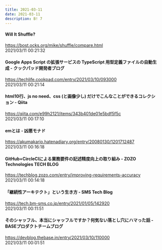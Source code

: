 ```yaml
---
title: 2021-03-11
date: 2021-03-11
description: B! 7
---
```


#### Will It Shuffle?
https://bost.ocks.org/mike/shuffle/compare.html<br>
2021/03/11 00:21:32<br>


#### Google Apps Script の拡張サービスの TypeScript 用型定義ファイルの自動生成 - クックパッド開発者ブログ
https://techlife.cookpad.com/entry/2021/03/10/093000<br>
2021/03/11 00:21:14<br>


#### html10行、js no need、css (と画像少し) だけでこんなことができるコレクション - Qiita
https://qiita.com/e99h2121/items/343b401de01e5bdf5f5c<br>
2021/03/11 00:17:10<br>


#### emとは - 凶悪モナド
https://akumakario.hatenadiary.org/entry/20080130/1201712487<br>
2021/03/11 00:16:18<br>


#### GitHub+CircleCIによる業務要件の記述精度向上の取り組み - ZOZO Technologies TECH BLOG
https://techblog.zozo.com/entry/improving-requirements-accuracy<br>
2021/03/11 00:14:18<br>


#### 「継続性アーキテクト」という生き方 - SMS Tech Blog
https://tech.bm-sms.co.jp/entry/2021/01/05/142920<br>
2021/03/11 00:11:51<br>


#### そのシャッフル、本当にシャッフルですか？何気ない落とし穴にハマった話 - BASEプロダクトチームブログ
https://devblog.thebase.in/entry/2021/03/10/110000<br>
2021/03/11 00:01:51<br>


